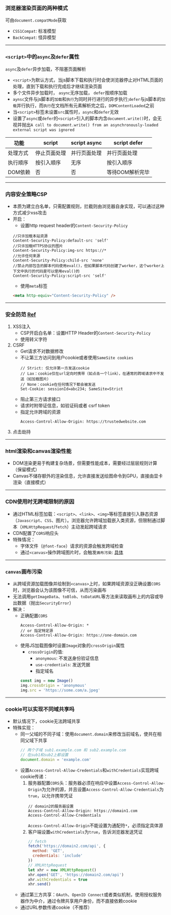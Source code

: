 ### 浏览器渲染页面的两种模式
可由``document.compatMode``获取
- ``CSS1Compat``: 标准模型
- ``BackCompat``: 怪异模型

---
### ``<script>``中的``async``及``defer``属性
``async``及``defer``异步加载，不阻塞页面解析
- ``<script>``为默认方式，当js脚本下载和执行时会使浏览器停止对HTML页面的处理，直到下载和执行完成后才继续渲染页面
- 多个文件异步加载时， ``async``无序加载， ``defer``按顺序加载
- ``aynsc``文件与js脚本的``加载``和``执行``为同时并行进行的异步执行;``defer``与js脚本的``加载``并行执行，而``执行``在文档所有元素解析完之后，``DOMContentLoaded``之前
- 当``<script>``标签未设置``src``属性时，``async``和``defer``无效
- 设置了``async``或``defer``的``<script>``引入的脚本内含``document.write()``时，会无视并抛出``A call to document.write() from an asynchronously-loaded external script was ignored``

| 功能    | script | script async | script defer |
|-------|--------|-------------|--------------|
| 处理方式  | 停止页面处理 | 并行页面处理 | 并行页面处理 |
| 执行顺序  | 按引入顺序  | 无序   | 按引入顺序 |
| DOM依赖 | 否      | 否   | 等待DOM解析完毕    |

---
###  内容安全策略CSP
- 本质为建立白名单，只需配置规则，拦截则由浏览器自身实现，可以通过这种方式减少xss攻击
- 开启：
   - 设置http request header的``Content-Security-Policy``
    ```
    //只许加载本站资源
    Content-Security-Policy:default-src 'self'
    //只许加载HTTPS协议的图片
    Content-Security-Policy:img-src https://*
    //允许任何来源
    Content-Security-Policy:child-src 'none'
    //禁止内部包含的脚本代码使用eval()，但如果脚本代码创建了worker，这个worker上下文中执行的代码是可以使用eval()的
    Content-Security-Policy:script-src 'self'
    ```
    - 使用``meta``标签
    ```html
    <meta http-equiv="Content-Security-Policy" />
    ```

---
###  安全防范 [Ref](https://juejin.cn/post/6844904020562165773)
1. XSS注入
    - CSP开启白名单：设置HTTP Header的``Content-Security-Policy``
    - 使用转义字符
2. CSRF
    - Get请求不对数据修改
    - 不让第三方访问到用户cookie或者使用``SameSite cookies``
      ```
      // Strict: 仅允许第一方发送cookie
      // Lax：cookie仅在url定向时携带（如点击一个link），在通常的跨域请求中不发送（如加载图片）
      // None：cookie在任何情况下都会被发送
      Set-Cookie: sessionId=abc234; SameSite=Strict
      ```
    - 阻止第三方请求接口
    - 请求时附带证信息，如验证码或者 csrf token
    - 指定允许跨域的资源
      ```
      Access-Control-Allow-Origin: https://trustedwebsite.com
      ```
3. 点击劫持

---
### html渲染和canvas渲染性能
- DOM渲染更易于构建复杂场景，但需要性能成本，需要经过层层规则计算（保留模式）
- Canvas不储存额外的渲染信息，允许直接发送绘图命令到GPU，直接由显卡渲染（直接模式）

---
### CDN使用时无跨域限制的原因
- 通过HTML标签加载：``<script>``、``<link>``、``<img>``等标签直接引入静态资源（``Javascript``、``CSS``、图片）。浏览器允许跨域加载嵌入类资源，但限制通过脚本（``XMLHttpRequest``/``fetch``）主动发起跨域请求
- CDN配置了``CORS``响应头
- 特殊情况：
  - 字体文件（``@font-face``）请求的资源会触发跨域检查
  - 通过``<canvas>``操作跨域图片时，会触发``画布污染``: [具体](#canvas画布污染)
    

---
### ``canvas``画布污染
- 从跨域资源加载图像并绘制到``<canvas>``上时，如果跨域资源没正确设置``CORS``时，浏览器会认为该图像不可信，从而污染画布
- 无法调用``getImageData``、``toBlob``、``toDataURL``等方法来读取画布上的内容或导出数据（抛出``SecurityError``）
- 解决：
  - 正确配置``CORS``
    ```
    Access-Control-Allow-Origin: *
    // or 指定特定源
    Access-Control-Allow-Origin: https://one-domain.com
    ```
  - 使用JS加载图像时设置``Image``对象的``crossOrigin``属性
    - ``crossOrigin``的值:
      - ``anonymous``: 不发送身份验证信息
      - ``use-credentials``: 发送凭据
      - 指定域名
    ```js
    const img = new Image()
    img.crossOrigin = 'anonymous'
    img.src = 'https://some.com/a.jpeg'
    ```

---
### cookie可以实现不同域共享吗
- 默认情况下，cookie无法跨域共享
- 特殊实现：
  - 同一父域的不同子域：使用``document.domain``来修改当前域名，使共在相同父域下共享
    ```js
    // 两个子域 sub1.example.com 和 sub2.example.com
    // 在sub1和sub2上都设置
    document.domain = 'example.com'
    ```
  - 设置``Access-Control-Allow-Credentials``和``withCredentials``实现跨域cookie传递：
    1. 服务器配置``CORS``头：服务器必须在响应中设置``Access-Control-Allow-Origin``为允许的源，并且设置``Access-Control-Allow-Credentials``为``true``，以允许携带凭证
       ```
       // domain2的服务器设置
       Access-Control-Allow-Origin: https://domain1.com
       Access-Control-Allow-Credentials
       ```
       ``Access-Control-Allow-Origin``不能设置为通配符``*``，必须指定具体源
    2. 客户端设置``withCredentials``为``true``，告诉浏览器发送凭证
       ```js
       // fetch
       fetch('https://domain2.com/api', {
         method: 'GET',
         credentials: 'include'
       })
       // XMLHttpRequest
       let xhr = new XMLHttpRequest()
       xhr.open('GET', 'https://domain2.com/api')
       xhr.withCredentials = true
       xhr.send()
       ```
  - 通过第三方共享：``OAuth``、``OpenID Connect``或者类似机制，使用授权服务器作为中介，通过令牌共享用户身份，而不直接依赖cookie
  - 通过URL参数传递cookie（不推荐）